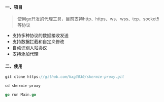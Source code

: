 #### 一、项目
> 使用go开发的代理工具，目前支持http、https、ws、wss、tcp、socket5等协议

- 支持多种协议的数据接收发送
- 支持数据拦截和自定义修改
- 自动识别入站协议
- 支持添加代理
#### 二、使用

```go
git clone https://github.com/kxg3030/shermie-proxy.git

cd shermie-proxy

go run Main.go
```
